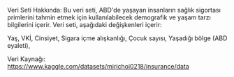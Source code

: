 Veri Seti Hakkında:
Bu veri seti, ABD'de yaşayan insanların sağlık sigortası primlerini tahmin etmek için kullanılabilecek demografik ve yaşam tarzı bilgilerini içerir. Veri seti, aşağıdaki değişkenleri içerir:

Yaş,
VKİ,
Cinsiyet,
Sigara içme alışkanlığı,
Çocuk sayısı,
Yaşadığı bölge (ABD eyaleti),

Veri Kaynağı:
https://www.kaggle.com/datasets/mirichoi0218/insurance/data
